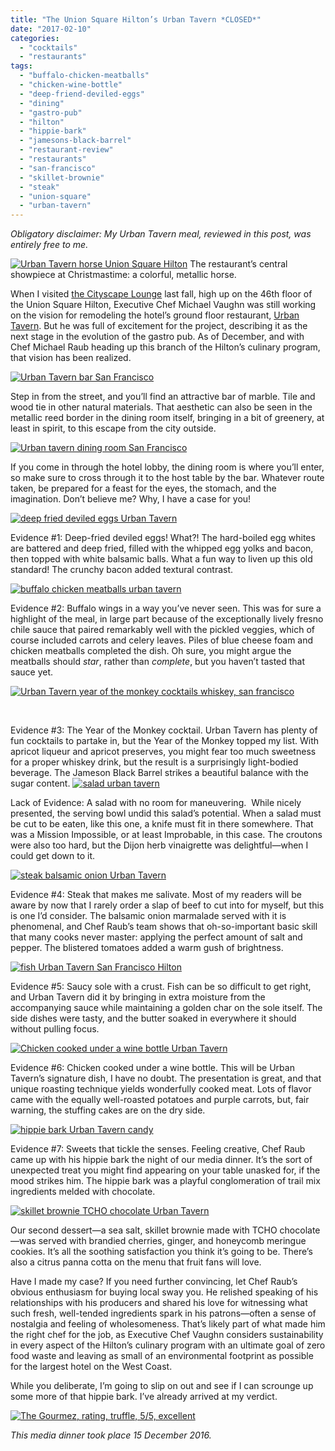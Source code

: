 ```yaml
---
title: "The Union Square Hilton’s Urban Tavern *CLOSED*"
date: "2017-02-10"
categories:
  - "cocktails"
  - "restaurants"
tags:
  - "buffalo-chicken-meatballs"
  - "chicken-wine-bottle"
  - "deep-friend-deviled-eggs"
  - "dining"
  - "gastro-pub"
  - "hilton"
  - "hippie-bark"
  - "jamesons-black-barrel"
  - "restaurant-review"
  - "restaurants"
  - "san-francisco"
  - "skillet-brownie"
  - "steak"
  - "union-square"
  - "urban-tavern"
---
```


_Obligatory disclaimer: My Urban Tavern meal, reviewed in this post, was entirely free to me._




<div class="caption">

[![Urban Tavern horse Union Square Hilton](http://s3.amazonaws.com/thegourmez-wpmedia/2017/02/Urban_Tavern_15-500x356.jpg)](http://s3.amazonaws.com/thegourmez-wpmedia/2017/02/Urban_Tavern_15.jpg) The restaurant’s central showpiece at Christmastime: a colorful, metallic horse.</div>


When I visited [the Cityscape Lounge](https://thegourmez.com/blog/2016/11/15/cityscape-san-francisco/) last fall, high up on the 46th floor of the Union Square Hilton, Executive Chef Michael Vaughn was still working on the vision for remodeling the hotel’s ground floor restaurant, [Urban Tavern](http://www.urbantavernsf.com/). But he was full of excitement for the project, describing it as the next stage in the evolution of the gastro pub. As of December, and with Chef Michael Raub heading up this branch of the Hilton’s culinary program, that vision has been realized.

[![Urban Tavern bar San Francisco](http://s3.amazonaws.com/thegourmez-wpmedia/2017/02/Urban_Tavern_16-500x326.jpg)](http://s3.amazonaws.com/thegourmez-wpmedia/2017/02/Urban_Tavern_16.jpg)

Step in from the street, and you’ll find an attractive bar of marble. Tile and wood tie in other natural materials. That aesthetic can also be seen in the metallic reed border in the dining room itself, bringing in a bit of greenery, at least in spirit, to this escape from the city outside.

[![Urban tavern dining room San Francisco](http://s3.amazonaws.com/thegourmez-wpmedia/2017/02/Urban_Tavern_14-500x334.jpg)](http://s3.amazonaws.com/thegourmez-wpmedia/2017/02/Urban_Tavern_14.jpg)

If you come in through the hotel lobby, the dining room is where you’ll enter, so make sure to cross through it to the host table by the bar. Whatever route taken, be prepared for a feast for the eyes, the stomach, and the imagination. Don’t believe me? Why, I have a case for you!

[![deep fried deviled eggs Urban Tavern](http://s3.amazonaws.com/thegourmez-wpmedia/2017/02/Urban_Tavern_02-500x359.jpg)](http://s3.amazonaws.com/thegourmez-wpmedia/2017/02/Urban_Tavern_02.jpg)

Evidence #1: Deep-fried deviled eggs! What?! The hard-boiled egg whites are battered and deep fried, filled with the whipped egg yolks and bacon, then topped with white balsamic balls. What a fun way to liven up this old standard! The crunchy bacon added textural contrast.

[![buffalo chicken meatballs urban tavern](http://s3.amazonaws.com/thegourmez-wpmedia/2017/02/Urban_Tavern_04-500x334.jpg)](http://s3.amazonaws.com/thegourmez-wpmedia/2017/02/Urban_Tavern_04.jpg)

Evidence #2: Buffalo wings in a way you’ve never seen. This was for sure a highlight of the meal, in large part because of the exceptionally lively fresno chile sauce that paired remarkably well with the pickled veggies, which of course included carrots and celery leaves. Piles of blue cheese foam and chicken meatballs completed the dish. Oh sure, you might argue the meatballs should _star_, rather than _complete_, but you haven’t tasted that sauce yet.

[![Urban Tavern year of the monkey cocktails whiskey, san francisco](http://s3.amazonaws.com/thegourmez-wpmedia/2017/02/Urban_Tavern_01-360x500.jpg)](http://s3.amazonaws.com/thegourmez-wpmedia/2017/02/Urban_Tavern_01.jpg)

 

Evidence #3: The Year of the Monkey cocktail. Urban Tavern has plenty of fun cocktails to partake in, but the Year of the Monkey topped my list. With apricot liqueur and apricot preserves, you might fear too much sweetness for a proper whiskey drink, but the result is a surprisingly light-bodied beverage. The Jameson Black Barrel strikes a beautiful balance with the sugar content. [![salad urban tavern](http://s3.amazonaws.com/thegourmez-wpmedia/2017/02/Urban_Tavern_05-500x403.jpg)](http://s3.amazonaws.com/thegourmez-wpmedia/2017/02/Urban_Tavern_05.jpg)

Lack of Evidence: A salad with no room for maneuvering.  While nicely presented, the serving bowl undid this salad’s potential. When a salad must be cut to be eaten, like this one, a knife must fit in there somewhere. That was a Mission Impossible, or at least Improbable, in this case. The croutons were also too hard, but the Dijon herb vinaigrette was delightful—when I could get down to it.

[![steak balsamic onion Urban Tavern](http://s3.amazonaws.com/thegourmez-wpmedia/2017/02/Urban_Tavern_09-500x334.jpg)](http://s3.amazonaws.com/thegourmez-wpmedia/2017/02/Urban_Tavern_09.jpg)

Evidence #4: Steak that makes me salivate. Most of my readers will be aware by now that I rarely order a slap of beef to cut into for myself, but this is one I’d consider. The balsamic onion marmalade served with it is phenomenal, and Chef Raub’s team shows that oh-so-important basic skill that many cooks never master: applying the perfect amount of salt and pepper. The blistered tomatoes added a warm gush of brightness.

[![fish Urban Tavern San Francisco Hilton](http://s3.amazonaws.com/thegourmez-wpmedia/2017/02/Urban_Tavern_07-386x500.jpg)](http://s3.amazonaws.com/thegourmez-wpmedia/2017/02/Urban_Tavern_07.jpg)

Evidence #5: Saucy sole with a crust. Fish can be so difficult to get right, and Urban Tavern did it by bringing in extra moisture from the accompanying sauce while maintaining a golden char on the sole itself. The side dishes were tasty, and the butter soaked in everywhere it should without pulling focus.

[![Chicken cooked under a wine bottle Urban Tavern](http://s3.amazonaws.com/thegourmez-wpmedia/2017/02/Urban_Tavern_06-500x298.jpg)](http://s3.amazonaws.com/thegourmez-wpmedia/2017/02/Urban_Tavern_06.jpg)

Evidence #6: Chicken cooked under a wine bottle. This will be Urban Tavern’s signature dish, I have no doubt. The presentation is great, and that unique roasting technique yields wonderfully cooked meat. Lots of flavor came with the equally well-roasted potatoes and purple carrots, but, fair warning, the stuffing cakes are on the dry side.

[![hippie bark Urban Tavern candy](http://s3.amazonaws.com/thegourmez-wpmedia/2017/02/Urban_Tavern_12-500x302.jpg)](http://s3.amazonaws.com/thegourmez-wpmedia/2017/02/Urban_Tavern_12.jpg)

Evidence #7: Sweets that tickle the senses. Feeling creative, Chef Raub came up with his hippie bark the night of our media dinner. It’s the sort of unexpected treat you might find appearing on your table unasked for, if the mood strikes him. The hippie bark was a playful conglomeration of trail mix ingredients melded with chocolate.

[![skillet brownie TCHO chocolate Urban Tavern](http://s3.amazonaws.com/thegourmez-wpmedia/2017/02/Urban_Tavern_13-500x334.jpg)](http://s3.amazonaws.com/thegourmez-wpmedia/2017/02/Urban_Tavern_13.jpg)

Our second dessert—a sea salt, skillet brownie made with TCHO chocolate—was served with brandied cherries, ginger, and honeycomb meringue cookies. It’s all the soothing satisfaction you think it’s going to be. There’s also a citrus panna cotta on the menu that fruit fans will love.

Have I made my case? If you need further convincing, let Chef Raub’s obvious enthusiasm for buying local sway you. He relished speaking of his relationships with his producers and shared his love for witnessing what such fresh, well-tended ingredients spark in his patrons—often a sense of nostalgia and feeling of wholesomeness. That’s likely part of what made him the right chef for the job, as Executive Chef Vaughn considers sustainability in every aspect of the Hilton’s culinary program with an ultimate goal of zero food waste and leaving as small of an environmental footprint as possible for the largest hotel on the West Coast.

While you deliberate, I’m going to slip on out and see if I can scrounge up some more of that hippie bark. I’ve already arrived at my verdict.

[![The Gourmez, rating, truffle, 5/5, excellent](http://s3.amazonaws.com/thegourmez-wpmedia/2015/01/rating_truffle1.gif)](http://s3.amazonaws.com/thegourmez-wpmedia/2015/01/rating_truffle1.gif)

_This media dinner took place 15 December 2016._
